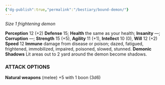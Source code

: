 ```yaml
---
{"dg-publish":true,"permalink":"/bestiary/bound-demon/"}
---
```


*Size 1 frightening demon*

**Perception** 12 (+2)
**Defense** 15; **Health** the same as your health; **Insanity** —; **Corruption** —;
**Strength** 15 (+5), **Agility** 11 (+1), **Intellect** 10 (0), **Will** 12 (+2)
**Speed** 12
**Immune** damage from disease or poison; dazed, fatigued, frightened, immobilized, impaired, poisoned, slowed, stunned.
**Demonic Shadows** Lit areas out to 2 yard around the demon become shadows.
### ATTACK OPTIONS
**Natural weapons** (melee) +5 with 1 boon (3d6)
